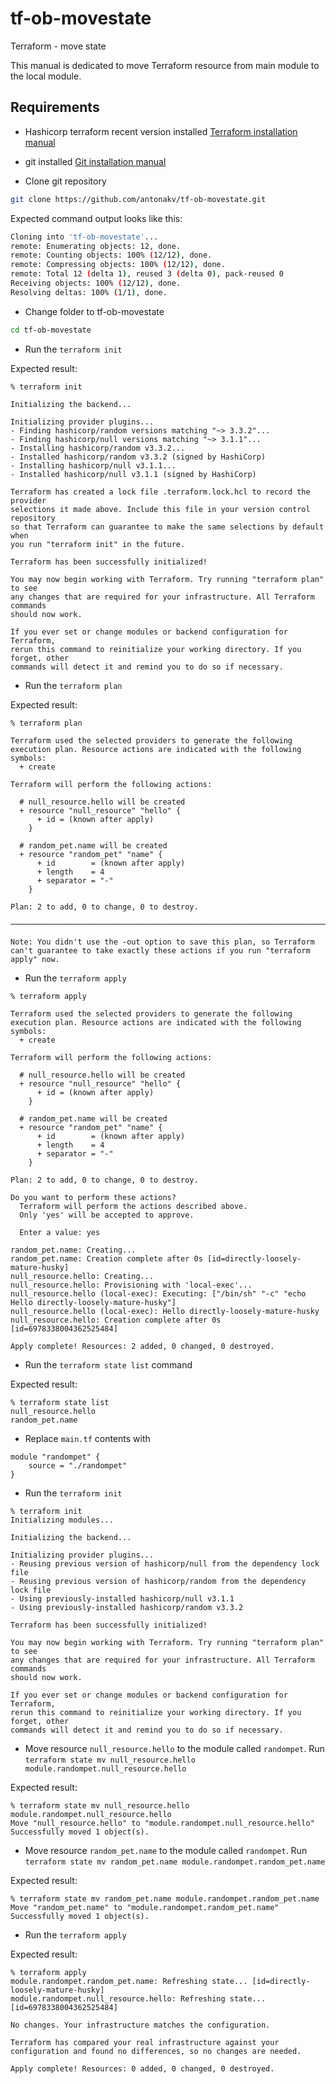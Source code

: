 # tf-ob-movestate
Terraform - move state

This manual is dedicated to move Terraform resource from main module
to the local module.

## Requirements

- Hashicorp terraform recent version installed
[Terraform installation manual](https://learn.hashicorp.com/tutorials/terraform/install-cli)

- git installed
[Git installation manual](https://git-scm.com/download/mac)

- Clone git repository

```bash
git clone https://github.com/antonakv/tf-ob-movestate.git
```

Expected command output looks like this:

```bash
Cloning into 'tf-ob-movestate'...
remote: Enumerating objects: 12, done.
remote: Counting objects: 100% (12/12), done.
remote: Compressing objects: 100% (12/12), done.
remote: Total 12 (delta 1), reused 3 (delta 0), pack-reused 0
Receiving objects: 100% (12/12), done.
Resolving deltas: 100% (1/1), done.
```

- Change folder to tf-ob-movestate

```bash
cd tf-ob-movestate
```

- Run the `terraform init`

Expected result:

```
% terraform init

Initializing the backend...

Initializing provider plugins...
- Finding hashicorp/random versions matching "~> 3.3.2"...
- Finding hashicorp/null versions matching "~> 3.1.1"...
- Installing hashicorp/random v3.3.2...
- Installed hashicorp/random v3.3.2 (signed by HashiCorp)
- Installing hashicorp/null v3.1.1...
- Installed hashicorp/null v3.1.1 (signed by HashiCorp)

Terraform has created a lock file .terraform.lock.hcl to record the provider
selections it made above. Include this file in your version control repository
so that Terraform can guarantee to make the same selections by default when
you run "terraform init" in the future.

Terraform has been successfully initialized!

You may now begin working with Terraform. Try running "terraform plan" to see
any changes that are required for your infrastructure. All Terraform commands
should now work.

If you ever set or change modules or backend configuration for Terraform,
rerun this command to reinitialize your working directory. If you forget, other
commands will detect it and remind you to do so if necessary.
```

- Run the `terraform plan`

Expected result:

```
% terraform plan 

Terraform used the selected providers to generate the following execution plan. Resource actions are indicated with the following symbols:
  + create

Terraform will perform the following actions:

  # null_resource.hello will be created
  + resource "null_resource" "hello" {
      + id = (known after apply)
    }

  # random_pet.name will be created
  + resource "random_pet" "name" {
      + id        = (known after apply)
      + length    = 4
      + separator = "-"
    }

Plan: 2 to add, 0 to change, 0 to destroy.

──────────────────────────────────────────────────────────────────────────────────────────────────────────────────────────────────────────────────────────────────────────────────

Note: You didn't use the -out option to save this plan, so Terraform can't guarantee to take exactly these actions if you run "terraform apply" now.
```

- Run the `terraform apply`

```
% terraform apply

Terraform used the selected providers to generate the following execution plan. Resource actions are indicated with the following symbols:
  + create

Terraform will perform the following actions:

  # null_resource.hello will be created
  + resource "null_resource" "hello" {
      + id = (known after apply)
    }

  # random_pet.name will be created
  + resource "random_pet" "name" {
      + id        = (known after apply)
      + length    = 4
      + separator = "-"
    }

Plan: 2 to add, 0 to change, 0 to destroy.

Do you want to perform these actions?
  Terraform will perform the actions described above.
  Only 'yes' will be accepted to approve.

  Enter a value: yes

random_pet.name: Creating...
random_pet.name: Creation complete after 0s [id=directly-loosely-mature-husky]
null_resource.hello: Creating...
null_resource.hello: Provisioning with 'local-exec'...
null_resource.hello (local-exec): Executing: ["/bin/sh" "-c" "echo Hello directly-loosely-mature-husky"]
null_resource.hello (local-exec): Hello directly-loosely-mature-husky
null_resource.hello: Creation complete after 0s [id=6978338004362525484]

Apply complete! Resources: 2 added, 0 changed, 0 destroyed.
```

- Run the `terraform state list` command

Expected result:

```
% terraform state list
null_resource.hello
random_pet.name
```

- Replace `main.tf` contents with

```
module "randompet" {
    source = "./randompet"
}
```

- Run the `terraform init`

```
% terraform init      
Initializing modules...

Initializing the backend...

Initializing provider plugins...
- Reusing previous version of hashicorp/null from the dependency lock file
- Reusing previous version of hashicorp/random from the dependency lock file
- Using previously-installed hashicorp/null v3.1.1
- Using previously-installed hashicorp/random v3.3.2

Terraform has been successfully initialized!

You may now begin working with Terraform. Try running "terraform plan" to see
any changes that are required for your infrastructure. All Terraform commands
should now work.

If you ever set or change modules or backend configuration for Terraform,
rerun this command to reinitialize your working directory. If you forget, other
commands will detect it and remind you to do so if necessary.
```

- Move resource `null_resource.hello` to the module called `randompet`. Run `terraform state mv null_resource.hello module.randompet.null_resource.hello`

Expected result:

```
% terraform state mv null_resource.hello module.randompet.null_resource.hello
Move "null_resource.hello" to "module.randompet.null_resource.hello"
Successfully moved 1 object(s).

```

- Move resource `random_pet.name` to the module called `randompet`. Run `terraform state mv random_pet.name module.randompet.random_pet.name`

Expected result:

```
% terraform state mv random_pet.name module.randompet.random_pet.name
Move "random_pet.name" to "module.randompet.random_pet.name"
Successfully moved 1 object(s).

```

- Run the `terraform apply`

Expected result:

```
% terraform apply                                                    
module.randompet.random_pet.name: Refreshing state... [id=directly-loosely-mature-husky]
module.randompet.null_resource.hello: Refreshing state... [id=6978338004362525484]

No changes. Your infrastructure matches the configuration.

Terraform has compared your real infrastructure against your configuration and found no differences, so no changes are needed.

Apply complete! Resources: 0 added, 0 changed, 0 destroyed.
```
